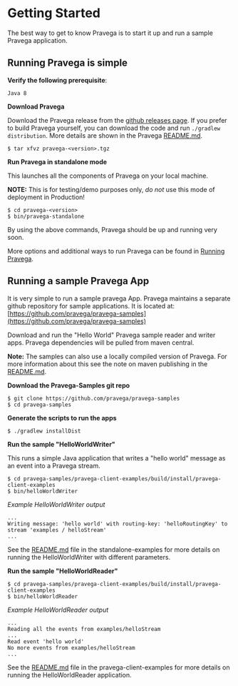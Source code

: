 <!--
Copyright (c) 2017 Dell Inc., or its subsidiaries. All Rights Reserved.

Licensed under the Apache License, Version 2.0 (the "License");
you may not use this file except in compliance with the License.
You may obtain a copy of the License at

    http://www.apache.org/licenses/LICENSE-2.0
-->
# Getting Started


The best way to get to know Pravega is to start it up and run a sample Pravega
application.

## Running Pravega is simple


**Verify the following prerequisite**:

```
Java 8
```

**Download Pravega**

Download the Pravega release from the [github releases page](https://github.com/pravega/pravega/releases).
If you prefer to build Pravega yourself, you can download the code and run `./gradlew distribution`. More 
details are shown in the Pravega [README.md](../../../README.md).

```
$ tar xfvz pravega-<version>.tgz
```

**Run Pravega in standalone mode**

This launches all the components of Pravega on your local machine.

**NOTE:** This is for testing/demo purposes only, *do not* use this mode of deployment 
in Production!
           

```
$ cd pravega-<version>
$ bin/pravega-standalone
```

By using the above commands, Pravega should be up and running very soon.

More options and additional ways to run Pravega can be found in [Running Pravega](deployment/deployment.md).

## Running a sample Pravega App

It is very simple to run a sample pravega App. Pravega maintains a separate github repository for sample applications.  It is located at:
[https://github.com/pravega/pravega-samples](https://github.com/pravega/pravega-samples)

Download and run the "Hello World" Pravega sample reader and writer apps. Pravega
dependencies will be pulled from maven central.

**Note:** The samples can also use a locally compiled version of Pravega. For more information
about this see the note on maven publishing in the [README.md](../../../README.md).

**Download the Pravega-Samples git repo**

```
$ git clone https://github.com/pravega/pravega-samples
$ cd pravega-samples
```

**Generate the scripts to run the apps**

```
$ ./gradlew installDist
```

**Run the sample "HelloWorldWriter"**

This runs a simple Java application that writes a "hello world" message
        as an event into a Pravega stream.
```
$ cd pravega-samples/pravega-client-examples/build/install/pravega-client-examples
$ bin/helloWorldWriter
```
_Example HelloWorldWriter output_
```
...
Writing message: 'hello world' with routing-key: 'helloRoutingKey' to stream 'examples / helloStream'
...
```
See the [README.md](https://github.com/pravega/pravega-samples/blob/v0.3.1/pravega-client-examples/README.md) file in the standalone-examples for more details
    on running the HelloWorldWriter with different parameters.

**Run the sample "HelloWorldReader"**

```
$ cd pravega-samples/pravega-client-examples/build/install/pravega-client-examples
$ bin/helloWorldReader
```

_Example HelloWorldReader output_
```
...
Reading all the events from examples/helloStream
...
Read event 'hello world'
No more events from examples/helloStream
...
```

See the [README.md](https://github.com/pravega/pravega-samples/blob/v0.3.1/pravega-client-examples/README.md) file in the pravega-client-examples for more details on running the
    HelloWorldReader application.
